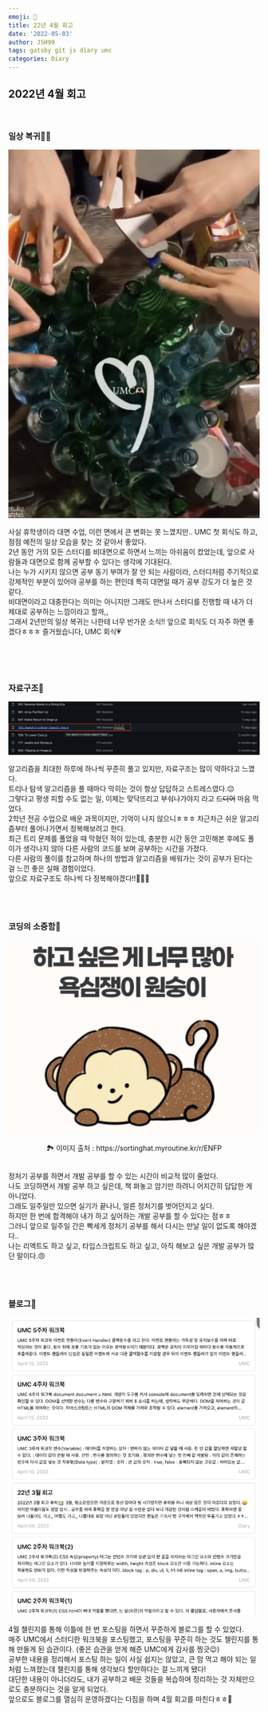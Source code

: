 ```yaml
---
emoji: 📔  
title: 22년 4월 회고  
date: '2022-05-03'  
author: JSH99  
tags: gatsby git js diary umc  
categories: Diary
---
```


## 2022년 4월 회고
<br> 

### 일상 복귀🤹🏻
![UMC first party](./img/UMC_party.jpg)  

사실 휴학생이라 대면 수업, 이런 면에서 큰 변화는 못 느꼈지만.. UMC 첫 회식도 하고, 점점 예전의 일상 모습을 찾는 것 같아서 좋았다.  
2년 동안 거의 모든 스터디를 비대면으로 하면서 느끼는 아쉬움이 컸었는데, 앞으로 사람들과 대면으로 함께 공부할 수 있다는 생각에 기대된다.  
나는 누가 시키지 않으면 공부 동기 부여가 잘 안 되는 사람이라, 스터디처럼 주기적으로 강제적인 부분이 있어야 공부를 하는 편인데 특히 대면일 때가 공부 강도가 더 높은 것 같다.  
비대면이라고 대충한다는 의미는 아니지만 그래도 만나서 스터디를 진행할 때 내가 더 제대로 공부하는 느낌이라고 할까,,  
그래서 2년만의 일상 복귀는 나한테 너무 반가운 소식!! 앞으로 회식도 더 자주 하면 좋겠다ㅎㅎㅎ 즐거웠습니다, UMC 회식💗  
<br><br><br><br>

### 자료구조🌲
![data structure](./img/data_structure.png)  

알고리즘을 최대한 하루에 하나씩 꾸준히 풀고 있지만, 자료구조는 많이 약하다고 느꼈다.  
트리나 탐색 알고리즘을 풀 때마다 막히는 것이 항상 답답하고 스트레스였다.😔  
그렇다고 평생 피할 수도 없는 일, 이제는 맞닥뜨리고 부숴나가야지 라고 ~~드디어~~ 마음 먹었다.  
2학년 전공 수업으로 배운 과목이지만, 기억이 나지 않으니ㅎㅎㅎ 차근차근 쉬운 알고리즘부터 풀어나가면서 정복해보려고 한다.  
최근 트리 문제를 풀었을 때 막혔던 적이 있는데, 충분한 시간 동안 고민해본 후에도 풀이가 생각나지 않아 다른 사람의 코드를 보며 공부하는 시간을 가졌다.  
다른 사람의 풀이를 참고하며 하나의 방법과 알고리즘을 배워가는 것이 공부가 된다는 걸 느낀 좋은 실패 경험이었다.   
앞으로 자료구조도 하나씩 다 정복해야겠다!!🏋🏻‍♀️  
<br><br><br>

### 코딩의 소중함🧸
![greedy person](./img/greedy_person.png)
<center>🏞 이미지 출처 : https://sortinghat.myroutine.kr/r/ENFP</center><br>  

정처기 공부를 하면서 개발 공부를 할 수 있는 시간이 비교적 많이 줄었다.  
나도 코딩하면서 개발 공부 하고 싶은데, 책 펴놓고 암기만 하려니 어지간히 답답한 게 아니었다.  
그래도 일주일만 있으면 실기가 끝나니, 얼른 정처기를 벗어던지고 싶다.  
하지만 한 번에 합격해야 내가 하고 싶어하는 개발 공부를 할 수 있다는 점ㅎㅎ  
그러니 앞으로 일주일 간은 빡세게 정처기 공부를 해서 다시는 만날 일이 없도록 해야겠다..  
나는 리액트도 하고 싶고, 타입스크립트도 하고 싶고, 아직 해보고 싶은 개발 공부가 많단 말이다.😠  
<br><br><br>  

### 블로그🧚
![blog posting](./img/blog_posting.png)  

4월 챌린지를 통해 이틀에 한 번 포스팅을 하면서 꾸준하게 블로그를 할 수 있었다.  
매주 UMC에서 스터디한 워크북을 포스팅했고, 포스팅을 꾸준히 하는 것도 챌린지를 통해 만들게 된 습관이다. (좋은 습관을 얻게 해준 UMC에게 감사를 찡긋😉)  
공부한 내용을 정리해서 포스팅 하는 일이 사실 쉽지는 않았고, 큰 맘 먹고 해야 되는 일처럼 느껴졌는데 챌린지를 통해 생각보다 할만하다는 걸 느끼게 됐다!  
대단한 내용이 아니더라도, 내가 공부하고 배운 것들을 복습하며 정리하는 것 자체만으로도 충분하다는 것을 알게 되었다.  
앞으로도 블로그를 열심히 운영하겠다는 다짐을 하며 4월 회고를 마친다ㅎㅎ🌿